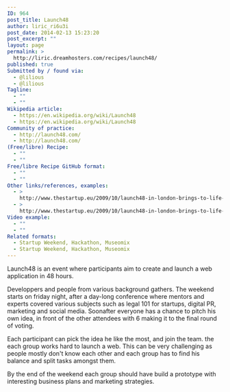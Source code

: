 ```yaml
---
ID: 964
post_title: Launch48
author: liric_ri6u3i
post_date: 2014-02-13 15:23:20
post_excerpt: ""
layout: page
permalink: >
  http://liric.dreamhosters.com/recipes/launch48/
published: true
Submitted by / found via:
  - @lilious
  - @lilious
Tagline:
  - ""
  - ""
Wikipedia article:
  - https://en.wikipedia.org/wiki/Launch48
  - https://en.wikipedia.org/wiki/Launch48
Community of practice:
  - http://launch48.com/
  - http://launch48.com/
(Free/libre) Recipe:
  - ""
  - ""
Free/libre Recipe GitHub format:
  - ""
  - ""
Other links/references, examples:
  - >
    http://www.thestartup.eu/2009/10/launch48-in-london-brings-to-life-6-new-web-app/
  - >
    http://www.thestartup.eu/2009/10/launch48-in-london-brings-to-life-6-new-web-app/
Video example:
  - ""
  - ""
Related formats:
  - Startup Weekend, Hackathon, Museomix
  - Startup Weekend, Hackathon, Museomix
---
```

Launch48 is an event where participants aim to create and launch a web application in 48 hours. 

Developpers and people from various background gathers. The weekend starts on friday night, after a day-long conference where mentors and experts covered various subjects such as legal 101 for startups, digital PR, marketing and social media.  Soonafter everyone has a chance to pitch his own idea, in front of the other attendees with 6 making it to the final round of voting.

Each participant can pick the idea he like the most, and join the team. the each group works hard to launch a web. This can be very challenging as people mostly don't know each other and each group has to find his balance and split tasks amongst them. 

By the end of the weekend each group should have build a prototype with interesting business plans and marketing strategies.